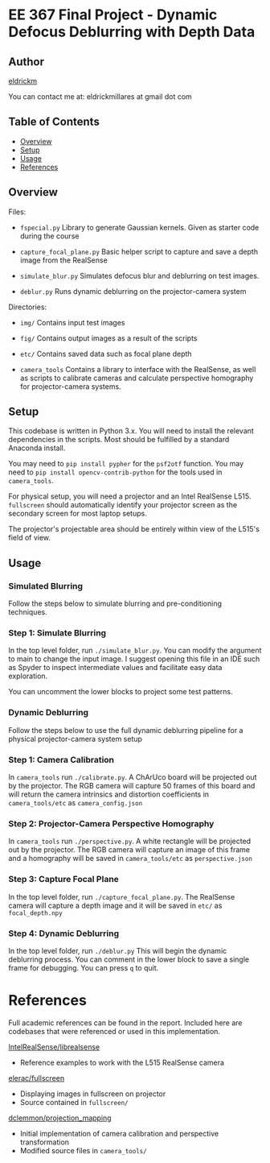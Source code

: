 # EE 367 Final Project - Dynamic Defocus Deblurring with Depth Data

## Author

[eldrickm](https://github.com/eldrickm)

You can contact me at: eldrickmillares at gmail dot com

## Table of Contents

- [Overview](#overview)
- [Setup](#setup)
- [Usage](#usage)
- [References](#references)


## Overview

Files:

- `fspecial.py`
  Library to generate Gaussian kernels. Given as starter code
  during the course

- `capture_focal_plane.py`
  Basic helper script to capture and save a depth image from the RealSense

- `simulate_blur.py`
  Simulates defocus blur and deblurring on test images.

- `deblur.py`
  Runs dynamic deblurring on the projector-camera system

Directories:

- `img/`
  Contains input test images

- `fig/`
  Contains output images as a result of the scripts

- `etc/`
  Contains saved data such as focal plane depth

- `camera_tools`
  Contains a library to interface with the RealSense, as well as
  scripts to calibrate cameras and calculate perspective homography for
  projector-camera systems.


## Setup

  This codebase is written in Python 3.x.
  You will need to install the relevant dependencies in the scripts.
  Most should be fulfilled by a standard Anaconda install.

  You may need to `pip install pypher` for the `psf2otf` function.
  You may need to `pip install opencv-contrib-python` for the
  tools used in `camera_tools`.

  For physical setup, you will need a projector and an Intel RealSense L515.
  `fullscreen` should automatically identify your projector screen
  as the secondary screen for most laptop setups.

  The projector's projectable area should be entirely within view of the
  L515's field of view.


## Usage

### Simulated Blurring

Follow the steps below to simulate blurring and pre-conditioning techniques.

### Step 1: Simulate Blurring

  In the top level folder, run `./simulate_blur.py`.
  You can modify the argument to main to change the input image.
  I suggest opening this file in an IDE such as Spyder to
  inspect intermediate values and facilitate easy data exploration.

  You can uncomment the lower blocks to project some test patterns.


### Dynamic Deblurring

Follow the steps below to use the full dynamic deblurring pipeline
for a physical projector-camera system setup

### Step 1: Camera Calibration

  In `camera_tools` run `./calibrate.py`.
  A ChArUco board will be projected out by the projector.
  The RGB camera will capture 50 frames of this board and will
  return the camera intrinsics and distortion coefficients in
  `camera_tools/etc` as `camera_config.json`

### Step 2: Projector-Camera Perspective Homography

  In `camera_tools` run `./perspective.py`.
  A white rectangle will be projected out by the projector.
  The RGB camera will capture an image of this frame and a
  homography will be saved in `camera_tools/etc` as `perspective.json`

### Step 3: Capture Focal Plane

  In the top level folder, run `./capture_focal_plane.py`.
  The RealSense camera will capture a depth image and it will be saved in
  `etc/` as `focal_depth.npy`

### Step 4: Dynamic Deblurring

  In the top level folder, run `./deblur.py`
  This will begin the dynamic deblurring process.
  You can comment in the lower block to save a single frame for debugging.
  You can press `q` to quit.



# References

Full academic references can be found in the report.
Included here are codebases that were referenced or used in this
implementation.

[IntelRealSense/librealsense](https://github.com/IntelRealSense/librealsense)
- Reference examples to work with the L515 RealSense camera

[elerac/fullscreen](https://github.com/elerac/fullscreen)
- Displaying images in fullscreen on projector
- Source contained in `fullscreen/`

[dclemmon/projection_mapping](https://github.com/dclemmon/projection_mapping)
- Initial implementation of camera calibration and perspective transformation
- Modified source files in `camera_tools/`
